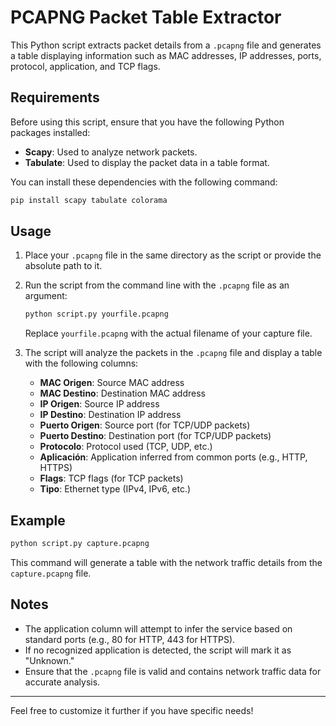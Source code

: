 # PCAPNG Packet Table Extractor

This Python script extracts packet details from a `.pcapng` file and generates a table displaying information such as MAC addresses, IP addresses, ports, protocol, application, and TCP flags.

## Requirements

Before using this script, ensure that you have the following Python packages installed:

- **Scapy**: Used to analyze network packets.
- **Tabulate**: Used to display the packet data in a table format.

You can install these dependencies with the following command:

```bash
pip install scapy tabulate colorama
```

## Usage

1. Place your `.pcapng` file in the same directory as the script or provide the absolute path to it.
   
2. Run the script from the command line with the `.pcapng` file as an argument:

   ```bash
   python script.py yourfile.pcapng
   ```

   Replace `yourfile.pcapng` with the actual filename of your capture file.

3. The script will analyze the packets in the `.pcapng` file and display a table with the following columns:

   - **MAC Origen**: Source MAC address
   - **MAC Destino**: Destination MAC address
   - **IP Origen**: Source IP address
   - **IP Destino**: Destination IP address
   - **Puerto Origen**: Source port (for TCP/UDP packets)
   - **Puerto Destino**: Destination port (for TCP/UDP packets)
   - **Protocolo**: Protocol used (TCP, UDP, etc.)
   - **Aplicación**: Application inferred from common ports (e.g., HTTP, HTTPS)
   - **Flags**: TCP flags (for TCP packets)
   - **Tipo**: Ethernet type (IPv4, IPv6, etc.)

## Example

```bash
python script.py capture.pcapng
```

This command will generate a table with the network traffic details from the `capture.pcapng` file.

## Notes

- The application column will attempt to infer the service based on standard ports (e.g., 80 for HTTP, 443 for HTTPS).
- If no recognized application is detected, the script will mark it as "Unknown."
- Ensure that the `.pcapng` file is valid and contains network traffic data for accurate analysis.

---

Feel free to customize it further if you have specific needs!
